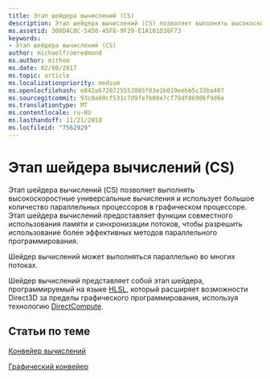 ```yaml
---
title: Этап шейдера вычислений (CS)
description: Этап шейдера вычислений (CS) позволяет выполнять высокоскоростные универсальные вычисления и использует большое количество параллельных процессоров в графическом процессоре.
ms.assetid: 300D4C0C-5450-45F8-9F29-E1A101D38F73
keywords:
- Этап шейдера вычислений (CS)
author: michaelfromredmond
ms.author: mithom
ms.date: 02/08/2017
ms.topic: article
ms.localizationpriority: medium
ms.openlocfilehash: e842a6720725552885f83e1b019eebb5c33ba407
ms.sourcegitcommit: 93c0a60cf531c7d9fe7b00e7cf78df86906f9d6e
ms.translationtype: MT
ms.contentlocale: ru-RU
ms.lasthandoff: 11/21/2018
ms.locfileid: "7562929"
---
```

# <a name="compute-shader-cs-stage"></a>Этап шейдера вычислений (CS)


Этап шейдера вычислений (CS) позволяет выполнять высокоскоростные универсальные вычисления и использует большое количество параллельных процессоров в графическом процессоре. Этап шейдера вычислений предоставляет функции совместного использования памяти и синхронизации потоков, чтобы разрешить использование более эффективных методов параллельного программирования.

Шейдер вычислений может выполняться параллельно во многих потоках.

Шейдер вычислений представляет собой этап шейдера, программируемый на языке [HLSL](https://msdn.microsoft.com/library/windows/desktop/bb509561), который расширяет возможности Direct3D за пределы графического программирования, используя технологию [DirectCompute](http://go.microsoft.com/fwlink/p/?linkid=209544).

## <a name="span-idrelated-topicsspanrelated-topics"></a><span id="related-topics"></span>Статьи по теме


[Конвейер вычислений](compute-pipeline.md)

[Графический конвейер](graphics-pipeline.md)

 

 




